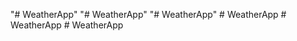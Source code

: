 "# WeatherApp" 
"# WeatherApp" 
"# WeatherApp" 
#   W e a t h e r A p p 
 
 #   W e a t h e r A p p 
 
 #   W e a t h e r A p p 
 
 